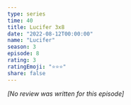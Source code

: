 ```yaml
---
type: series
time: 40
title: Lucifer 3x8
date: "2022-08-12T00:00:00"
name: "Lucifer"
season: 3
episode: 8
rating: 3
ratingEmoji: "⭐️⭐️⭐️"
share: false
---
```


_[No review was written for this episode]_
